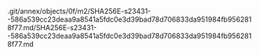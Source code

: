 .git/annex/objects/0f/m2/SHA256E-s23431--586a539cc23deaa9a8541a5fdc0e3d39bad78d706833da951984fb9562818f77.md/SHA256E-s23431--586a539cc23deaa9a8541a5fdc0e3d39bad78d706833da951984fb9562818f77.md
